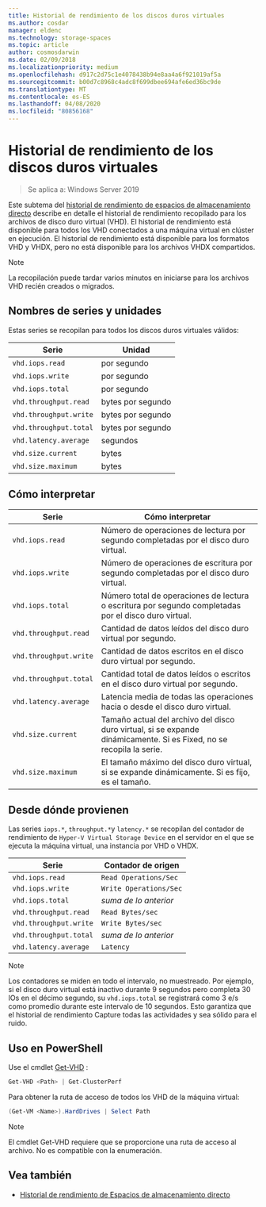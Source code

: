 ```yaml
---
title: Historial de rendimiento de los discos duros virtuales
ms.author: cosdar
manager: eldenc
ms.technology: storage-spaces
ms.topic: article
author: cosmosdarwin
ms.date: 02/09/2018
ms.localizationpriority: medium
ms.openlocfilehash: d917c2d75c1e4078438b94e8aa4a6f921019af5a
ms.sourcegitcommit: b00d7c8968c4adc8f699dbee694afe6ed36bc9de
ms.translationtype: MT
ms.contentlocale: es-ES
ms.lasthandoff: 04/08/2020
ms.locfileid: "80856168"
---
```

# <a name="performance-history-for-virtual-hard-disks"></a>Historial de rendimiento de los discos duros virtuales

> Se aplica a: Windows Server 2019

Este subtema del [historial de rendimiento de espacios de almacenamiento directo](performance-history.md) describe en detalle el historial de rendimiento recopilado para los archivos de disco duro virtual (VHD). El historial de rendimiento está disponible para todos los VHD conectados a una máquina virtual en clúster en ejecución. El historial de rendimiento está disponible para los formatos VHD y VHDX, pero no está disponible para los archivos VHDX compartidos.

   > [!NOTE]
   > La recopilación puede tardar varios minutos en iniciarse para los archivos VHD recién creados o migrados.

## <a name="series-names-and-units"></a>Nombres de series y unidades

Estas series se recopilan para todos los discos duros virtuales válidos:

| Serie                    | Unidad             |
|---------------------------|------------------|
| `vhd.iops.read`           | por segundo       |
| `vhd.iops.write`          | por segundo       |
| `vhd.iops.total`          | por segundo       |
| `vhd.throughput.read`     | bytes por segundo |
| `vhd.throughput.write`    | bytes por segundo |
| `vhd.throughput.total`    | bytes por segundo |
| `vhd.latency.average`     | segundos          |
| `vhd.size.current`        | bytes            |
| `vhd.size.maximum`        | bytes            |

## <a name="how-to-interpret"></a>Cómo interpretar

| Serie                    | Cómo interpretar                                                                                                 |
|---------------------------|------------------------------------------------------------------------------------------------------------------|
| `vhd.iops.read`           | Número de operaciones de lectura por segundo completadas por el disco duro virtual.                                         |
| `vhd.iops.write`          | Número de operaciones de escritura por segundo completadas por el disco duro virtual.                                        |
| `vhd.iops.total`          | Número total de operaciones de lectura o escritura por segundo completadas por el disco duro virtual.                          |
| `vhd.throughput.read`     | Cantidad de datos leídos del disco duro virtual por segundo.                                                     |
| `vhd.throughput.write`    | Cantidad de datos escritos en el disco duro virtual por segundo.                                                    |
| `vhd.throughput.total`    | Cantidad total de datos leídos o escritos en el disco duro virtual por segundo.                                 |
| `vhd.latency.average`     | Latencia media de todas las operaciones hacia o desde el disco duro virtual.                                              |
| `vhd.size.current`        | Tamaño actual del archivo del disco duro virtual, si se expande dinámicamente. Si es Fixed, no se recopila la serie. |
| `vhd.size.maximum`        | El tamaño máximo del disco duro virtual, si se expande dinámicamente. Si es fijo, es el tamaño.                  |

## <a name="where-they-come-from"></a>Desde dónde provienen

Las series `iops.*`, `throughput.*`y `latency.*` se recopilan del contador de rendimiento de `Hyper-V Virtual Storage Device` en el servidor en el que se ejecuta la máquina virtual, una instancia por VHD o VHDX.

| Serie                    | Contador de origen         |
|---------------------------|------------------------|
| `vhd.iops.read`           | `Read Operations/Sec`  |
| `vhd.iops.write`          | `Write Operations/Sec` |
| `vhd.iops.total`          | *suma de lo anterior*     |
| `vhd.throughput.read`     | `Read Bytes/sec`       |
| `vhd.throughput.write`    | `Write Bytes/sec`      |
| `vhd.throughput.total`    | *suma de lo anterior*     |
| `vhd.latency.average`     | `Latency`              |

   > [!NOTE]
   > Los contadores se miden en todo el intervalo, no muestreado. Por ejemplo, si el disco duro virtual está inactivo durante 9 segundos pero completa 30 IOs en el décimo segundo, su `vhd.iops.total` se registrará como 3 e/s como promedio durante este intervalo de 10 segundos. Esto garantiza que el historial de rendimiento Capture todas las actividades y sea sólido para el ruido.

## <a name="usage-in-powershell"></a>Uso en PowerShell

Use el cmdlet [Get-VHD](https://docs.microsoft.com/powershell/module/hyper-v/get-vhd) :

```PowerShell
Get-VHD <Path> | Get-ClusterPerf
```

Para obtener la ruta de acceso de todos los VHD de la máquina virtual:

```PowerShell
(Get-VM <Name>).HardDrives | Select Path
```

   > [!NOTE]
   > El cmdlet Get-VHD requiere que se proporcione una ruta de acceso al archivo. No es compatible con la enumeración.

## <a name="see-also"></a>Vea también

- [Historial de rendimiento de Espacios de almacenamiento directo](performance-history.md)
